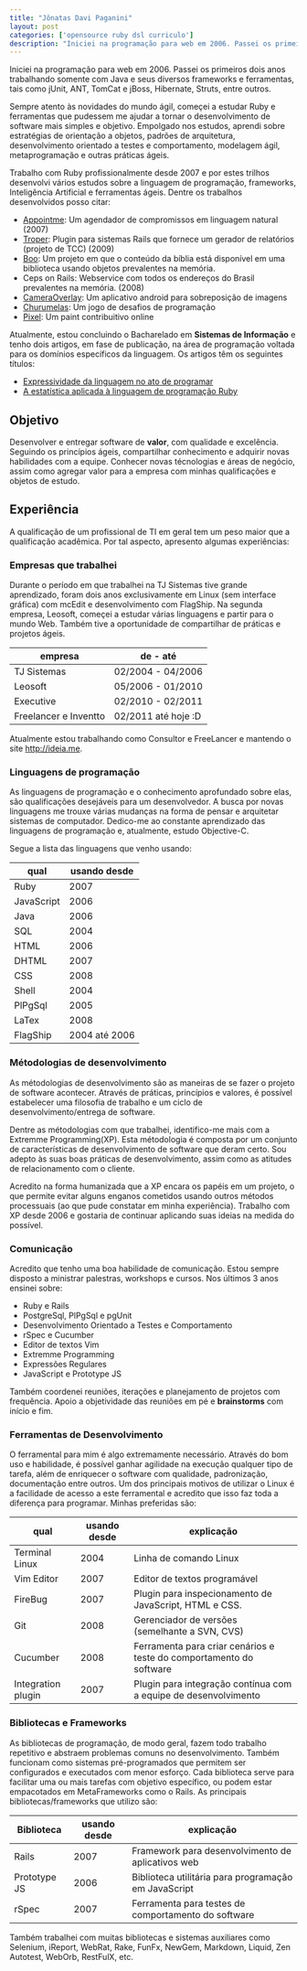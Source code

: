 ```yaml
---
title: "Jônatas Davi Paganini"
layout: post
categories: ['opensource ruby dsl curriculo']
description: "Iniciei na programação para web em 2006. Passei os primeiros dois anos trabalhando somente com Java e seus diversos frameworks e ferramentas, tais como jUnit..."
---
```

Iniciei na programação para web em 2006. Passei os primeiros dois anos trabalhando somente com Java e seus diversos frameworks e ferramentas, tais como jUnit, ANT, TomCat e jBoss, Hibernate, Struts, entre outros.

Sempre atento às novidades do mundo ágil, começei a estudar Ruby e ferramentas que pudessem me ajudar a tornar o desenvolvimento de software mais simples e objetivo. Empolgado nos estudos, aprendi sobre estratégias de orientação a objetos, padrões de arquitetura, desenvolvimento orientado a testes e comportamento, modelagem ágil, metaprogramação e outras práticas ágeis.

 Trabalho com Ruby profissionalmente desde 2007 e por estes trilhos desenvolvi vários estudos sobre a linguagem de programação, frameworks, Inteligência Artificial e ferramentas ágeis. Dentre os trabalhos desenvolvidos posso citar:

* [Appointme][appointme]: Um agendador de compromissos em linguagem natural (2007)
* [Troper][troper]: Plugin para sistemas Rails que fornece um gerador de relatórios (projeto de TCC) (2009)
* [Boo][boo]: Um projeto em que o conteúdo da bíblia está disponível em uma biblioteca usando objetos prevalentes na memória.
* Ceps on Rails: Webservice com todos os endereços do Brasil prevalentes na memória. (2008)
* [CameraOverlay][cameraoverlay]: Um aplicativo android para sobreposição de imagens
* [Churumelas][churumelas]: Um jogo de desafios de programação
* [Pixel][pixel]: Um paint contribuitivo online

Atualmente, estou concluindo o Bacharelado em **Sistemas de Informação** e tenho dois artigos, em fase de publicação, na área de programação voltada para os domínios específicos da linguagem. Os artigos têm os seguintes títulos:

* [Expressividade da linguagem no ato de programar][artigo_elep]
* [A estatística aplicada à linguagem de programação Ruby][artigo_estatistica]

## Objetivo 

Desenvolver e entregar software de **valor**, com qualidade e excelência. Seguindo os princípios ágeis, compartilhar conhecimento e adquirir novas habilidades com a equipe. Conhecer novas técnologias e áreas de negócio, assim como agregar valor para a empresa com minhas qualificações e objetos de estudo.


## Experiência 

A qualificação de um profissional de TI em geral tem um peso maior que a qualificação acadêmica. Por tal aspecto, apresento algumas experiências:

### Empresas que trabalhei

 Durante o período em que trabalhei na TJ Sistemas tive grande aprendizado, foram dois anos exclusivamente em Linux (sem interface gráfica) com mcEdit e desenvolvimento com FlagShip. Na segunda empresa, Leosoft, começei a estudar várias linguagens e partir para o mundo Web. Também tive a oportunidade de compartilhar de práticas e projetos ágeis.

empresa     | de - até 
------------|-----------------
TJ Sistemas | 02/2004 - 04/2006
Leosoft     | 05/2006 - 01/2010
Executive   | 02/2010 - 02/2011
Freelancer e Inventto | 02/2011 até hoje :D

Atualmente estou trabalhando como Consultor e FreeLancer e mantendo o site <http://ideia.me>.

### Linguagens de programação

As linguagens de programação e o conhecimento aprofundado sobre elas, são qualificações desejáveis para um desenvolvedor. A busca por novas linguagens me trouxe várias mudanças na forma de pensar e arquitetar sistemas de computador. Dedico-me ao constante aprendizado das linguagens de programação e, atualmente, estudo Objective-C. 

Segue a lista das linguagens que venho usando:

 qual       | usando desde
----------- | ------------
 Ruby       | 2007
 JavaScript | 2006
 Java       | 2006
 SQL        | 2004
 HTML       | 2006
 DHTML      | 2007
 CSS        | 2008
 Shell      | 2004
 PlPgSql    | 2005
 LaTex      | 2008
 FlagShip   | 2004 até 2006

### Métodologias de desenvolvimento

As métodologias de desenvolvimento são as maneiras de se fazer o projeto de software acontecer. Através de práticas, princípios e valores, é possível estabelecer uma filosofia de trabalho e um ciclo de desenvolvimento/entrega de software. 

Dentre as métodologias com que trabalhei, identifico-me mais com a Extremme Programming(XP). Esta métodologia é composta por um conjunto de características de desenvolvimento de software que deram certo. Sou adepto às suas boas práticas de desenvolvimento, assim como as atitudes de relacionamento com o cliente. 

Acredito na forma humanizada que a XP encara os papéis em um projeto, o que permite evitar alguns enganos cometidos usando outros métodos processuais (ao que pude constatar em minha experiência). Trabalho com XP desde 2006 e gostaria de continuar aplicando suas ideias na medida do possível. 

### Comunicação 

Acredito que tenho uma boa habilidade de comunicação. Estou sempre disposto a ministrar palestras, workshops e cursos. Nos últimos 3 anos ensinei sobre:

* Ruby e Rails 
* PostgreSql, PlPgSql e pgUnit
* Desenvolvimento Orientado a Testes e Comportamento
* rSpec e Cucumber
* Editor de textos Vim 
* Extremme Programming
* Expressões Regulares
* JavaScript e Prototype JS

Também coordenei reuniões, iterações e planejamento de projetos com frequência. Apoio a objetividade das reuniões em pé e __brainstorms__ com início e fim.

### Ferramentas de Desenvolvimento

O ferramental para mim é algo extremamente necessário. Através do bom uso e habilidade, é possível ganhar agilidade na execução qualquer tipo de tarefa, além de enriquecer o software com qualidade, padronização, documentação entre outros. Um dos principais motivos de utilizar o Linux é a facilidade de acesso a este ferramental e acredito que isso faz toda a diferença para programar. Minhas preferidas são:

 qual                | usando desde | explicação
-------------------- | -------------| -------
 Terminal Linux      |     2004     | Linha de comando Linux 
 Vim Editor          |     2007     | Editor de textos programável 
 FireBug             |     2007     | Plugin para inspecionamento de JavaScript, HTML e CSS.
 Git                 |     2008     | Gerenciador de versões (semelhante a SVN, CVS)
 Cucumber            |     2008     | Ferramenta para criar cenários e teste do comportamento do software
 Integration plugin  |     2007     | Plugin para integração contínua com a equipe de desenvolvimento

### Bibliotecas e Frameworks

As bibliotecas de programação, de modo geral, fazem todo trabalho repetitivo e abstraem problemas comuns no desenvolvimento. Também funcionam como sistemas pré-programados que permitem ser configurados e executados com menor esforço. Cada biblioteca serve para facilitar uma ou mais tarefas com objetivo específico, ou podem estar empacotados em MetaFrameworks como o Rails. As principais bibliotecas/frameworks que utilizo são:

 Biblioteca          | usando desde | explicação
-------------------- | ------------ | --------
 Rails               |     2007     | Framework para desenvolvimento de aplicativos web
 Prototype JS        |     2006     | Biblioteca utilitária para programação em JavaScript
 rSpec               |     2007     | Ferramenta para testes de comportamento do software

Também trabalhei com muitas bibliotecas e sistemas auxiliares como Selenium, iReport, WebRat, Rake, FunFx, NewGem, Markdown, Liquid, Zen Autotest, WebOrb, RestFulX, etc.


[appointme]: http://github.com/jonatas/appointme 
[troper]: http://github.com/jonatas/troper
[artigo_estatistica]: http://github.com/jonatas/artigo_estatistica
[artigo_elep]: http://github.com/jonatas/artigo_elep
[boo]: http://boo.rubyforge.org
[cameraoverlay]: http://github.com/jonatas/CameraOverlay
[churumelas]: http://github.com/jonatas/churumelas
[pixel]: http://github.com/jonatas/pixel
